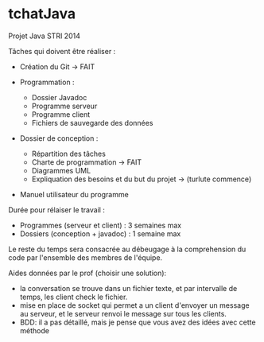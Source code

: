 tchatJava
=========

Projet Java STRI 2014

Tâches qui doivent être réaliser :

- Création du Git -> FAIT

- Programmation :
	- Dossier Javadoc
	- Programme serveur
	- Programme client
	- Fichiers de sauvegarde des données
- Dossier de conception :
	- Répartition des tâches
	- Charte de programmation -> FAIT
	- Diagrammes UML
	- Expliquation des besoins et du but du projet -> (turlute commence)
- Manuel utilisateur du programme

Durée pour rélaiser le travail :

- Programmes (serveur et client) : 3 semaines max
- Dossiers (conception + javadoc) : 1 semaine max

Le reste du temps sera consacrée au débeugage à la comprehension du code par l'ensemble des membres de l'équipe.


Aides données par le prof (choisir une solution):

- la conversation se trouve dans un fichier texte, et par intervalle de temps, les client check le fichier.
- mise en place de socket qui permet a un client d'envoyer un message au serveur, et le serveur renvoi le message sur tous les clients.
- BDD: il a pas détaillé, mais je pense que vous avez des idées avec cette méthode 
